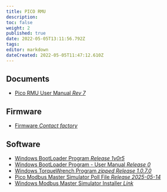 ```yaml
---
title: PICO RMU
description: 
toc: false
weight: 2
published: true
date: 2022-05-05T13:11:56.792Z
tags: 
editor: markdown
dateCreated: 2022-05-05T11:47:12.610Z
---
```


## Documents
- [Pico RMU User Manual *Rev 7*](/rmu/pico/P591_PicoRMU_User_Manual_R7.pdf)

## Firmware
- [Firmware *Contact factory*]()

## Software
- <a href="/rmu/pico/Newflow BootLoader 1v0r5.exe" download>Windows BootLoader Program *Release 1v0r5*</a>
- [Windows BootLoader Program - User Manual *Release 0*](</rmu/pico/Windows BootLoader Program - User Manual R0.pdf>)
- <a href="/rmu/pico/TorqueWrench_1_0_7_0.zip" download>Windows TorqueWrench Program *zipped* *Release 1.0.7.0*</a>
- <a href="/rmu/pico/PicoRMU_Modbus_Poll_File_14May2025.xml" download>Pico Modbus Master Simulator Poll File *Release 2025-05-14*</a>
- [Windows Modbus Master Simulator Installer *Link*](/nano/software#modbus-master-simulator)

